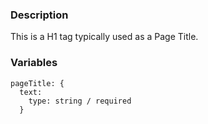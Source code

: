 ### Description
This is a H1 tag typically used as a Page Title.
### Variables
~~~
pageTitle: {
  text:
    type: string / required
  }
~~~